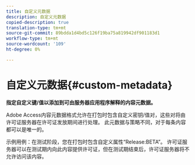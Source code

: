 ```yaml
---
title: 自定义元数据
description: 自定义元数据
copied-description: true
translation-type: tm+mt
source-git-commit: 89bdda1d4bd5c126f19ba75a819942df901183d1
workflow-type: tm+mt
source-wordcount: '109'
ht-degree: 0%

---
```



# 自定义元数据{#custom-metadata}

**指定自定义键/值以添加到可由服务器应用程序解释的内容元数据。**

Adobe Access内容元数据格式允许在打包时包含自定义密钥/值对，这些对将由许可证服务器在许可证发放期间进行处理。 此元数据与策略不同，对于每条内容都可以是唯一的。

示例用例：在测试阶段，您在打包时包含自定义属性“Release:BETA”。 许可证服务器可以在测试期内向此内容提供许可证，但在测试期结束后，许可证服务器将不允许访问该内容。
